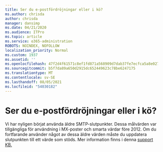```yaml
---
title: Ser du e-postfördröjningar eller i kö?
ms.author: chrisda
author: chrisda
manager: dansimp
ms.date: 04/21/2020
ms.audience: ITPro
ms.topic: article
ms.service: o365-administration
ROBOTS: NOINDEX, NOFOLLOW
localization_priority: Normal
ms.custom: 1937
ms.assetid: ''
ms.openlocfilehash: 47f2d4f61571c8ef1fd871a568909d7dab37fe7ecfca5a8e02728e12b759ae40
ms.sourcegitcommit: b5f7da89a650d2915dc652449623c78be6247175
ms.translationtype: MT
ms.contentlocale: sv-SE
ms.lasthandoff: 08/05/2021
ms.locfileid: "54030182"
---
```

# <a name="are-you-seeing-email-delays-or-queued-mail"></a>Ser du e-postfördröjningar eller i kö?

Vi har nyligen börjat använda äldre SMTP-slutpunkter. Dessa målvärden var tillgängliga för användning i MX-poster och smarta värdar före 2012. Om du fortfarande använder något av dessa äldre värden måste du uppdatera slutpunkten till ett värde som stöds. Mer information finns i denna [support KB.](https://support.microsoft.com/help/4057301/attr35-response-code-when-mail-is-sent-to-eop-exo)
